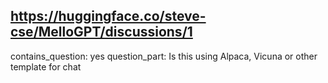 ## https://huggingface.co/steve-cse/MelloGPT/discussions/1

contains_question: yes
question_part: Is this using Alpaca, Vicuna or other template for chat